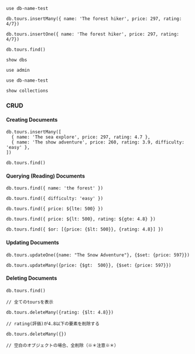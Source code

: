 ```
use db-name-test
```

```
db.tours.insertMany({ name: 'The forest hiker', price: 297, rating: 4/7})
```

```
db.tours.insertOne({ name: 'The forest hiker', price: 297, rating: 4/7})
```

```
db.tours.find()
```

```
show dbs
```

```
use admin
```

```
use db-name-test
```

```
show collections
```

### CRUD

#### Creating Documents

```
db.tours.insertMany([
  { name: 'The sea explore', price: 297, rating: 4.7 },
  { name: 'The show adventure', price: 260, rating: 3.9, difficulty: 'easy' },
])
```

```
db.tours.find()
```

#### Querying (Reading) Documents

```
db.tours.find({ name: 'the forest' })
```

```
db.tours.find({ difficulty: 'easy' })
```

```
db.tours.find({ price: ${lte: 500} })
```

```
db.tours.find({ price: ${lt: 500}, rating: ${gte: 4.8} })
```

```
db.tours.find({ $or: [{price: {$lt: 500}}, {rating: 4.8}] })
```

#### Updating Documents

```
db.tours.updateOne({name: "The Snow Adventure"}, {$set: {price: 597}})
```

```
db.tours.updateMany({price: {$gt:  500}}, {$set: {price: 597}})
```

#### Deleting Documents

```
db.tours.find()

// 全てのtoursを表示
```

```
db.tours.deleteMany({rating: {$lt: 4.8}})

// rating(評価)が4.8以下の要素を削除する
```

```
db.tours.deleteMany({})

// 空白のオブジェクトの場合、全削除（※＊注意※＊）
```
